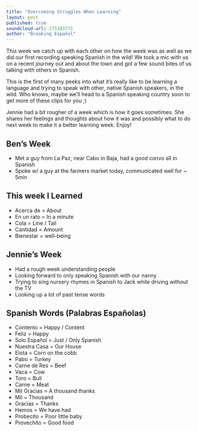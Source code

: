 ```yaml
---
title: "Overcoming Struggles When Learning"
layout: post
published: true
soundcloud-url: 275383771
author: "Breaking Español"
---
```

This week we catch up with each other on how the week was as well as we did our first recording speaking Spanish in the wild! We took a mic with us on a recent journey out and about the town and got a few sound bites of us talking with others in Spanish.

This is the first of many peeks into what it’s really like to be learning a language and trying to speak with other, native Spanish speakers, in the wild. Who knows, maybe we’ll head to a Spanish speaking country soon to get more of these clips for you ;)

Jennie had a bit rougher of a week which is how it goes sometimes. She shares her feelings and thoughts about how it was and possibly what to do next week to make it a better learning week. Enjoy!

## Ben’s Week
* Met a guy from La Paz, near Cabo in Baja, had a good convo all in Spanish
* Spoke w/ a guy at the farmers market today, communicated well for ~ 5min

## This week I Learned
* Acerca de = About
* En un rato = In a minute
* Cola = Line / Tail
* Cantidad = Amount
* Bienestar = well-being

## Jennie’s Week
* Had a rough week understanding people
* Looking forward to only speaking Spanish with our nanny
* Trying to sing nursery rhymes in Spanish to Jack while driving without the TV
* Looking up a lot of past tense words

## Spanish Words (Palabras Españolas)
* Contento = Happy / Content
* Feliz = Happy
* Solo Español = Just / Only Spanish
* Nuestra Casa = Our House
* Elota = Corn on the cobb
* Pabo = Turkey
* Carne de Res = Beef
* Vaca = Cow
* Toro = Bull
* Carne = Meat
* Mil Gracias = A thousand thanks
* Mil = Thousand
* Gracias = Thanks
* Hemos = We have had
* Probecito = Poor little baby
* Provechito = Good food
